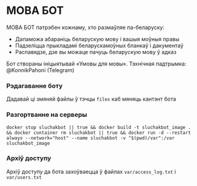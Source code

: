 # МОВА БОТ

МОВА БОТ патрэбен кожнаму, хто размаўляе па-беларуску:

- Дапаможа абараніць беларускую мову і вашыя моўныя правы
- Падзеліцца прыкладамі беларускамоўных бланкаў і дакументаў
- Распавядзе, дзе вы можаце пачуць беларускую мову ў адказ

Бот створаны ініцыятывай «Умовы для мовы». Тэхнічная падтрымка: @KonnikPahoni (Telegram)

### Рэдагаванне боту

Дадавай ці змяняй файлы ў тэчцы `files` каб мяняць кантэнт бота

### Разгортванне на серверы

```
docker stop sluchakbot || true && docker build -t sluchakbot_image . && docker container rm sluchakbot || true && docker run -d --restart always --network="host" --name sluchakbot -v "$(pwd)/var":/var sluchakbot_image
```

### Архіў доступу

Архіў доступу да бота захоўваецца ў файлах `var/access_log.txt` і `var/users.txt`
